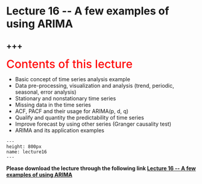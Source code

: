 # Lecture 16 -- A few examples of using ARIMA

+++
---

<span style = "color: red; font-weight: 500;  font-size: 30px; text-align: left">Contents of this lecture</span>  <br />

* Basic concept of time series analysis example
* Data pre-processing, visualization and analysis (trend, periodic, seasonal, error analysis)
* Stationary and nonstationary time series
* Missing data in the time series
* ACF, PACF and their usage for ARIMA(p, d, q)
* Qualify and quantity the predictability of time series
* Improve forecast by using other series (Granger causality test)
* ARIMA and its application examples




```{figure} ./lectures/lecture16.png
---
height: 800px
name: lecture16
---
```

**Please download the lecture through the following link [Lecture 16 -- A few examples of using ARIMA](https://github.com/wengangmao/fmms050/blob/main/contents/regression/lectures/Lecture%204%20-%20Model%20parameter%20estimation%20-%20gradient.pdf)**
